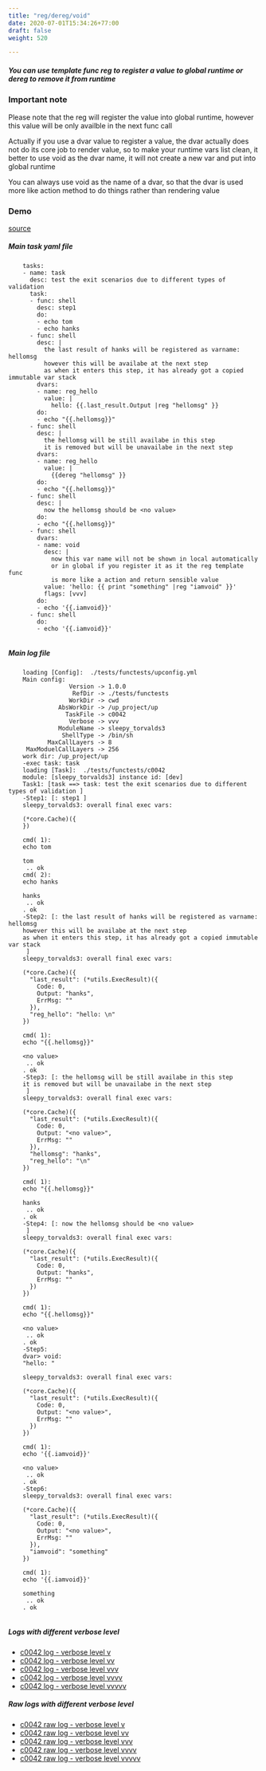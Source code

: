 ```yaml
---
title: "reg/dereg/void"
date: 2020-07-01T15:34:26+77:00
draft: false
weight: 520

---
```


##### You can use template func reg to register a value to global runtime or dereg to remove it from runtime


### Important note


Please note that the reg will register the value into global runtime, however this value will be only availble in the next func call

Actually if you use a dvar value to register a value, the dvar actually does not do its core job to render value, so to make your runtime vars list clean, it better to use void as the dvar name, it will not create a new var and put into global runtime

You can always use void as the name of a dvar, so that the dvar is used more like action method to do things rather than rendering value











### Demo








[source](https://github.com/upcmd/up/blob/master/tests/functests/c0042.yml)

##### Main task yaml file
```
    tasks:
    - name: task
      desc: test the exit scenarios due to different types of validation
      task:
      - func: shell
        desc: step1
        do:
        - echo tom
        - echo hanks
      - func: shell
        desc: |
          the last result of hanks will be registered as varname: hellomsg
          however this will be availabe at the next step
          as when it enters this step, it has already got a copied immutable var stack
        dvars:
        - name: reg_hello
          value: |
            hello: {{.last_result.Output |reg "hellomsg" }}
        do:
        - echo "{{.hellomsg}}"
      - func: shell
        desc: |
          the hellomsg will be still availabe in this step
          it is removed but will be unavailabe in the next step
        dvars:
        - name: reg_hello
          value: |
            {{dereg "hellomsg" }}
        do:
        - echo "{{.hellomsg}}"
      - func: shell
        desc: |
          now the hellomsg should be <no value>
        do:
        - echo "{{.hellomsg}}"
      - func: shell
        dvars:
        - name: void
          desc: |
            now this var name will not be shown in local automatically
            or in global if you register it as it the reg template func
            is more like a action and return sensible value
          value: 'hello: {{ print "something" |reg "iamvoid" }}'
          flags: [vvv]
        do:
        - echo '{{.iamvoid}}'
      - func: shell
        do:
        - echo '{{.iamvoid}}'
    
```
##### Main log file
```
    loading [Config]:  ./tests/functests/upconfig.yml
    Main config:
                 Version -> 1.0.0
                  RefDir -> ./tests/functests
                 WorkDir -> cwd
              AbsWorkDir -> /up_project/up
                TaskFile -> c0042
                 Verbose -> vvv
              ModuleName -> sleepy_torvalds3
               ShellType -> /bin/sh
           MaxCallLayers -> 8
     MaxModuelCallLayers -> 256
    work dir: /up_project/up
    -exec task: task
    loading [Task]:  ./tests/functests/c0042
    module: [sleepy_torvalds3] instance id: [dev]
    Task1: [task ==> task: test the exit scenarios due to different types of validation ]
    -Step1: [: step1 ]
    sleepy_torvalds3: overall final exec vars:
    
    (*core.Cache)({
    })
    
    cmd( 1):
    echo tom
    
    tom
     .. ok
    cmd( 2):
    echo hanks
    
    hanks
     .. ok
    . ok
    -Step2: [: the last result of hanks will be registered as varname: hellomsg
    however this will be availabe at the next step
    as when it enters this step, it has already got a copied immutable var stack
     ]
    sleepy_torvalds3: overall final exec vars:
    
    (*core.Cache)({
      "last_result": (*utils.ExecResult)({
        Code: 0,
        Output: "hanks",
        ErrMsg: ""
      }),
      "reg_hello": "hello: \n"
    })
    
    cmd( 1):
    echo "{{.hellomsg}}"
    
    <no value>
     .. ok
    . ok
    -Step3: [: the hellomsg will be still availabe in this step
    it is removed but will be unavailabe in the next step
     ]
    sleepy_torvalds3: overall final exec vars:
    
    (*core.Cache)({
      "last_result": (*utils.ExecResult)({
        Code: 0,
        Output: "<no value>",
        ErrMsg: ""
      }),
      "hellomsg": "hanks",
      "reg_hello": "\n"
    })
    
    cmd( 1):
    echo "{{.hellomsg}}"
    
    hanks
     .. ok
    . ok
    -Step4: [: now the hellomsg should be <no value>
     ]
    sleepy_torvalds3: overall final exec vars:
    
    (*core.Cache)({
      "last_result": (*utils.ExecResult)({
        Code: 0,
        Output: "hanks",
        ErrMsg: ""
      })
    })
    
    cmd( 1):
    echo "{{.hellomsg}}"
    
    <no value>
     .. ok
    . ok
    -Step5:
    dvar> void:
    "hello: "
    
    sleepy_torvalds3: overall final exec vars:
    
    (*core.Cache)({
      "last_result": (*utils.ExecResult)({
        Code: 0,
        Output: "<no value>",
        ErrMsg: ""
      })
    })
    
    cmd( 1):
    echo '{{.iamvoid}}'
    
    <no value>
     .. ok
    . ok
    -Step6:
    sleepy_torvalds3: overall final exec vars:
    
    (*core.Cache)({
      "last_result": (*utils.ExecResult)({
        Code: 0,
        Output: "<no value>",
        ErrMsg: ""
      }),
      "iamvoid": "something"
    })
    
    cmd( 1):
    echo '{{.iamvoid}}'
    
    something
     .. ok
    . ok
    
```


##### Logs with different verbose level
* [c0042 log - verbose level v](../../logs/c0042_v)
* [c0042 log - verbose level vv](../../logs/c0042_vv)
* [c0042 log - verbose level vvv](../../logs/c0042_vvvv)
* [c0042 log - verbose level vvvv](../../logs/c0042_vvvv)
* [c0042 log - verbose level vvvvv](../../logs/c0042_vvvvv)

##### Raw logs with different verbose level
* [c0042 raw log - verbose level v](../../reflogs/c0042_v.log)
* [c0042 raw log - verbose level vv](../../reflogs/c0042_vv.log)
* [c0042 raw log - verbose level vvv](../../reflogs/c0042_vvv.log)
* [c0042 raw log - verbose level vvvv](../../reflogs/c0042_vvvv.log)
* [c0042 raw log - verbose level vvvvv](../../reflogs/c0042_vvvvv.log)







